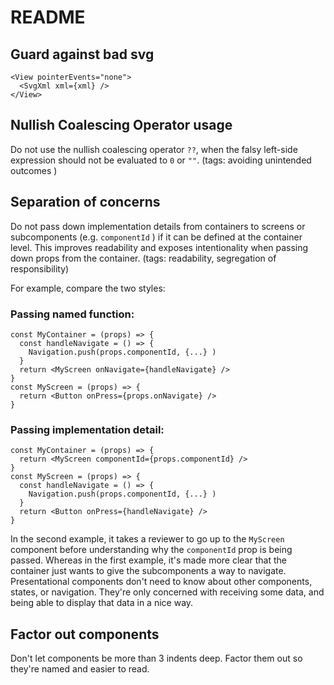 # README

## Guard against bad svg
```
<View pointerEvents="none">
  <SvgXml xml={xml} />
</View>
```

## Nullish Coalescing Operator usage
Do not use the nullish coalescing operator `??`, when the falsy left-side expression should not be evaluated to `0` or `""`. (tags: avoiding unintended outcomes )

## Separation of concerns
Do not pass down implementation details from containers to screens or subcomponents (e.g. `componentId` ) if it can be defined at the container level. This improves readability and exposes intentionality when passing down props from the container. (tags: readability, segregation of responsibility)

For example, compare the two styles:

### Passing named function:
```
const MyContainer = (props) => {
  const handleNavigate = () => {
    Navigation.push(props.componentId, {...} )
  }
  return <MyScreen onNavigate={handleNavigate} />
}
const MyScreen = (props) => {
  return <Button onPress={props.onNavigate} />
}
```

### Passing implementation detail:
```
const MyContainer = (props) => {
  return <MyScreen componentId={props.componentId} />
}
const MyScreen = (props) => {
  const handleNavigate = () => {
    Navigation.push(props.componentId, {...} )
  }
  return <Button onPress={handleNavigate} />
}
```

In the second example, it takes a reviewer to go up to the `MyScreen` component before understanding why the `componentId` prop is being passed. Whereas in the first example, it's made more clear that the container just wants to give the subcomponents a way to navigate. Presentational components don't need to know about other components, states, or navigation. They're only concerned with receiving some data, and being able to display that data in a nice way.

## Factor out components
Don't let components be more than 3 indents deep. Factor them out so they're named and easier to read.
